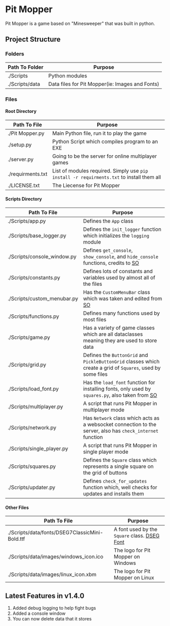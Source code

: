 # Pit Mopper

Pit Mopper is a game based on "Minesweeper" that was built in python.

## Project Structure

### Folders

| Path To Folder | Purpose                                         |
| -------------- | ----------------------------------------------- |
| ./Scripts      | Python modules                                  |
| ./Scripts/data | Data files for Pit Mopper(ie: Images and Fonts) |

### Files

#### Root Directory

| Path To File      | Purpose                                                                                   |
| ----------------- | ----------------------------------------------------------------------------------------- |
| ./Pit Mopper.py   | Main Python file, run it to play the game                                                 |
| ./setup.py        | Python Script which compiles program to an EXE                                            |
| ./server.py       | Going to be the server for online multiplayer games                                       |
| ./requirments.txt | List of modules required. Simply use `pip install -r requirments.txt` to install them all |
| ./LICENSE.txt     | The Liecense for Pit Mopper                                                               |

#### Scripts Directory

| Path To File                | Purpose                                                                                                                                  |
| --------------------------- | ---------------------------------------------------------------------------------------------------------------------------------------- |
| ./Scripts/app.py            | Defines the `App` class                                                                                                                  |
| ./Scripts/base_logger.py    | Defines the `init_logger` function which initializes the `logging` module                                                                |
| ./Scripts/console_window.py | Defines `get_console`, `show_console`, and `hide_console` functions, credits to [SO](https://stackoverflow.com/a/43314117)               |
| ./Scripts/constants.py      | Defines lots of constants and variables used by almost all of the files                                                                  |
| ./Scripts/custom_menubar.py | Has the `CustomMenuBar` class which was taken and edited from [SO](https://stackoverflow.com/a/63208829)                                 |
| ./Scripts/functions.py      | Defines many functions used by most files                                                                                                |
| ./Scripts/game.py           | Has a variety of game classes which are all dataclasses meaning they are used to store data                                              |
| ./Scripts/grid.py           | Defines the `ButtonGrid` and `PickleButtonGrid` classes which create a grid of `Squares`, used by some files                             |
| ./Scripts/load_font.py      | Has the `load_font` function for installing fonts, only used by `squares.py`, also taken from [SO](https://stackoverflow.com/a/30631309) |
| ./Scripts/multiplayer.py    | A script that runs Pit Mopper in multiplayer mode                                                                                        |
| ./Scripts/network.py        | Has `Network` class which acts as a websocket connection to the server, also has `check_internet` function                               |
| ./Scripts/single_player.py  | A script that runs Pit Mopper in single player mode                                                                                      |
| ./Scripts/squares.py        | Defines the `Square` class which represents a single square on the grid of buttons                                                       |
| ./Scripts/updater.py        | Defines `check_for_updates` function which, well checks for updates and installs them                                                    |

#### Other Files

| Path To File                                   | Purpose                                                                               |
| ---------------------------------------------- | ------------------------------------------------------------------------------------- |
| ./Scripts/data/fonts/DSEG7ClassicMini-Bold.ttf | A font used by the `Square` class. [DSEG Font](https://www.keshikan.net/fonts-e.html) |
| ./Scripts/data/images/windows_icon.ico         | The logo for Pit Mopper on Windows                                                    |
| ./Scripts/data/images/linux_icon.xbm           | The logo for Pit Mopper on Linux                                                      |

## Latest Features in v1.4.0

1. Added debug logging to help fight bugs
2. Added a console window
3. You can now delete data that it stores

